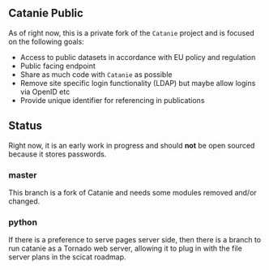 ## Catanie Public

As of right now, this is a private fork of the `Catanie` project and is focused on the following goals:

* Access to public datasets in accordance with EU policy and regulation
* Public facing endpoint
* Share as much code with `Catanie` as possible
* Remove site specific login functionality (LDAP) but maybe allow logins via OpenID etc
* Provide unique identifier for referencing in publications


## Status

Right now, it is an early work in progress and should **not** be open sourced because it stores passwords.

### master

This branch is a fork of Catanie and needs some modules removed and/or changed.

### python

If there is a preference to serve pages server side, then there is a branch to run catanie as a Tornado web server, allowing it to plug in with the file server plans in the scicat roadmap.
